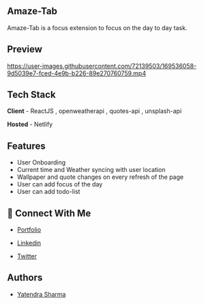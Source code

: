 ## Amaze-Tab
Amaze-Tab is a focus extension to focus on the day to day task.

## Preview
https://user-images.githubusercontent.com/72139503/169536058-9d5039e7-fced-4e9b-b226-89e270760759.mp4
## Tech Stack

**Client** - ReactJS , openweatherapi , quotes-api , unsplash-api

**Hosted** - Netlify



## Features

- User Onboarding
- Current time and Weather syncing with user location
- Wallpaper and quote changes on every refresh of the page
- User can add focus of the day
- User can add todo-list

## 🔗 Connect With Me

- [Portfolio](https://yatendrasharma.netlify.app/)

- [Linkedin](https://www.linkedin.com/in/yatendra-sharma-5177091aa/)

- [Twitter](https://twitter.com/yaten_sharma)


## Authors

- [Yatendra Sharma](https://github.com/sharmayatendra)

